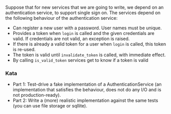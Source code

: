 Suppose that for new services that we are going to write, we depend on an authentication service, to support single sign on. The services depend on the following behaviour of the authentication service:

* Can register a new user with a password. User names must be unique.
* Provides a token when `login` is called and the given credentials are valid. If credentials are not valid, an exception is raised.
* If there is already a valid token for a user when `login` is called, this token is re-used.
* The token is valid until `invalidate_token` is called, with immediate effect.
* By calling `is_valid_token` services get to know if a token is valid

### Kata

* Part 1: Test-drive a fake implementation of a AuthenticationService (an implementation that satisfies the behaviour, does not do any I/O and is not production-ready).
* Part 2: Write a (more) realistic implementation against the same tests (you can use file storage or sqllite).